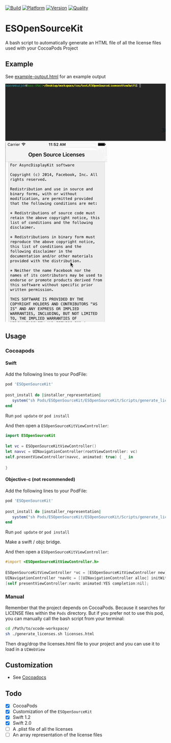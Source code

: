 [![Build](https://travis-ci.org/e-sites/ESOpenSourceKit.svg)](https://travis-ci.org/e-sites/ESOpenSourceKit)
[![Platform](https://cocoapod-badges.herokuapp.com/p/ESOpenSourceKit/badge.png)](http://cocoadocs.org/docsets/ESOpenSourceKit)
[![Version](https://cocoapod-badges.herokuapp.com/v/ESOpenSourceKit/badge.png)](http://cocoadocs.org/docsets/ESOpenSourceKit)
[![Quality](https://apps.e-sites.nl/cocoapodsquality/ESOpenSourceKit/badge.svg?001)](https://cocoapods.org/pods/ESOpenSourceKit/quality)

# ESOpenSourceKit
A bash script to automatically generate an HTML file of all the license files used with your CocoaPods Project

## Example

See [example-output.html](http://htmlpreview.github.io/?https://github.com/e-sites/ESOpenSourceKit/blob/master/Example/example-output.html) for an example output

![](Assets/pod-update.gif) ![](Assets/example.gif) 

## Usage

### Cocoapods

#### Swift
Add the following lines to your PodFile:

```ruby
pod 'ESOpenSourceKit'

post_install do |installer_representation|
   system("sh Pods/ESOpenSourceKit/ESOpenSourceKit/Scripts/generate_licenses.sh")
end
```
Run `pod update` or `pod install`

And then open a `ESOpenSourceKitViewController`:

```swift
import ESOpenSourceKit
        
let vc = ESOpenSourceKitViewController()
let navvc = UINavigationController(rootViewController: vc)
self.presentViewController(navvc, animated: true) { _ in
    
}
```

#### Objective-c (not recommended)
Add the following lines to your PodFile:

```ruby
pod 'ESOpenSourceKit'

post_install do |installer_representation|
   system("sh Pods/ESOpenSourceKit/ESOpenSourceKit/Scripts/generate_licenses.sh")
end
```

Run `pod update` or `pod install`

Make a swift / objc bridge.

And then open a `ESOpenSourceKitViewController`:

```objective-c
#import <ESOpenSourceKitViewController.h>

ESOpenSourceKitViewController *vc = [ESOpenSourceKitViewController new];
UINavigationController *navVc = [[UINavigationController alloc] initWithRootViewController:vc];
[self presentViewController:navVc animated:YES completion:nil];
```


### Manual 
Remember that the project depends on CocoaPods. Because it searches for LICENSE files within the `Pods` directory.
But if you prefer not to use this pod, you can manually call the bash script from your terminal:

```bash
cd /Path/to/xcode-workspace/
sh ./generate_licenses.sh licenses.html
```

Then drag/drop the licenses.html file to your project and you can use it to load in a `UIWebView`

## Customization
- See [Cocoadocs](http://cocoadocs.org/docsets/ESOpenSourceKit/1.2/Classes/ESOpenSourceKit.html)


## Todo

- [x] CocoaPods
- [x] Customization of the `ESOpenSourceKit`
- [x] Swift 1.2
- [x] Swift 2.0
- [ ] A .plist file of all the licenses
- [ ] An array representation of the license files

